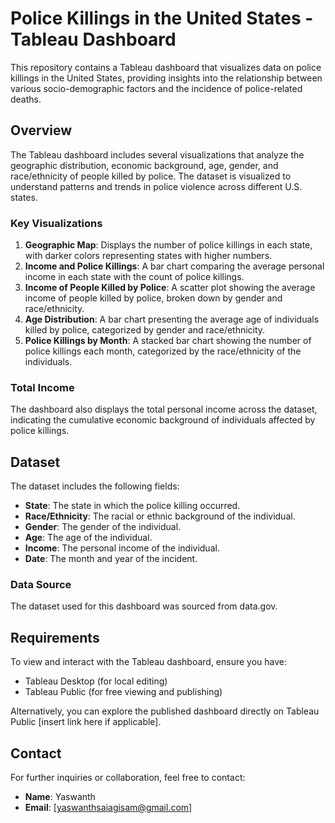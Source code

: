 
# Police Killings in the United States - Tableau Dashboard

This repository contains a Tableau dashboard that visualizes data on police killings in the United States, providing insights into the relationship between various socio-demographic factors and the incidence of police-related deaths.

## Overview

The Tableau dashboard includes several visualizations that analyze the geographic distribution, economic background, age, gender, and race/ethnicity of people killed by police. The dataset is visualized to understand patterns and trends in police violence across different U.S. states.

### Key Visualizations
1. **Geographic Map**: Displays the number of police killings in each state, with darker colors representing states with higher numbers.
2. **Income and Police Killings**: A bar chart comparing the average personal income in each state with the count of police killings.
3. **Income of People Killed by Police**: A scatter plot showing the average income of people killed by police, broken down by gender and race/ethnicity.
4. **Age Distribution**: A bar chart presenting the average age of individuals killed by police, categorized by gender and race/ethnicity.
5. **Police Killings by Month**: A stacked bar chart showing the number of police killings each month, categorized by the race/ethnicity of the individuals.

### Total Income
The dashboard also displays the total personal income across the dataset, indicating the cumulative economic background of individuals affected by police killings.

## Dataset

The dataset includes the following fields:
- **State**: The state in which the police killing occurred.
- **Race/Ethnicity**: The racial or ethnic background of the individual.
- **Gender**: The gender of the individual.
- **Age**: The age of the individual.
- **Income**: The personal income of the individual.
- **Date**: The month and year of the incident.

### Data Source
The dataset used for this dashboard was sourced from data.gov.

## Requirements

To view and interact with the Tableau dashboard, ensure you have:
- Tableau Desktop (for local editing)
- Tableau Public (for free viewing and publishing)

Alternatively, you can explore the published dashboard directly on Tableau Public [insert link here if applicable].


## Contact

For further inquiries or collaboration, feel free to contact:
- **Name**: Yaswanth
- **Email**: [yaswanthsaiagisam@gmail.com]
